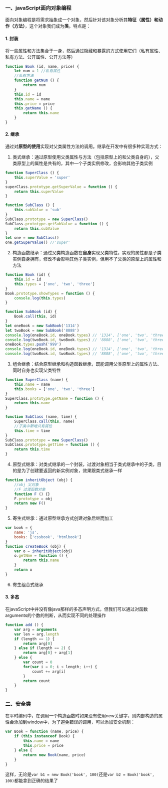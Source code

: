 ### 一、javaScript面向对象编程
面向对象编程是将需求抽象成一个对象，然后针对该对象分析其**特征（属性）和动作（方法）**，这个对象我们成为**类**。特点是：
#### 1. 封装
将一些属性和方法集合于一身，然后通过隐藏和暴露的方式使用它们（私有属性、私有方法、公开属性、公开方法等）
```javascript
function Book (id, name, price) {
    let num = 1 //私有属性
    //私有方法
    function getNum () {
        return num
    }
    this.id = id
    this.name = name
    this.price = price
    this.getName () {
        return this.name
    }
}
```

#### 2. 继承
通过对**原型的使用**实现对父类属性方法的调用。继承在开发中有很多种实现方式：
1. 类式继承：通过原型使用父类属性与方法（包括原型上的和父类自身的），父类原型上的属性是共有的，其中一个子类实例修改，会影响其他子类实例
```javascript
function SuperClass () {
    this.superValue = 'super'
}
superClass.prototype.getSuperValue = function () {
    return this.superValue
}

function SubClass () {
    this.subValue = 'sub'
}
SubClass.prototype = new SuperClass()
SubClass.prototype.getSubValue = function () {
    return this.subValue
}
let one = new SubClass()
one.getSuperValue() //'super'
```
2. 构造函数继承：通过父类构造函数在**自身**实现父类特性，实现的属性都是子类实例自身拥有，修改不会影响其他子类实例，但用不了父类的原型上的属性和方法
```javascript
function Book (id) {
    this.id = id
    this.types = ['one', 'two', 'three']
}
Book.prototype.showTypes = function () {
    console.log(this.types)
}

function SubBook (id) {
    Book.call(this, id)
}
let oneBook = new SubBook('1314')
let twoBook = new SubBook('8888')
console.log(oneBook.id, oneBook.types) // '1314', ['one', 'two', 'three']
console.log(twoBook.id, twoBook.types) // '8888', ['one', 'two', 'three']
oneBook.types.push('999')
console.log(oneBook.id, oneBook.types) // '1314', ['one', 'two', 'three', '999']
console.log(twoBook.id, twoBook.types) // '8888', ['one', 'two', 'three']
```
3. 组合继承：结合原型继承和构造函数继承，既能调用父类原型上的属性方法、同时自身也实现父类特性
```javascript
function SuperClass (name) {
    this.name = name
    this.books = ['one', 'two', 'three']
}
SuperClass.prototype.getName = function () {
    return this.name
}

function SubClass (name, time) {
    SuperClass.call(this, name)
    //子类中新增共有属性
    this.time = time
}
SubClass.prototype = new SuperClass()
SubClass.prototype.getTime = function () {
    return this.time
}
```
4. 原型式继承：对类式继承的一个封装，过渡对象相当于类式继承中的子类，目的是为了创建要返回的新实例对象，效果跟类式继承一样
```javascript
function inheritObject (obj) {
    //obj 父对象
    //F 过渡函数对象
    function F () {}
    F.prototype = obj
    return new F()
}
```
5. 寄生式继承：通过原型继承方式创建对象后继而加工
```javascript
var book = {
    name: 'js',
    books: ['cssbook', 'htmlbook']
}
function createBook (obj) {
    var o = inheritObject(obj)
    o.getNme = function () {
        return this.name
    }
    return o
}
```
6. 寄生组合式继承


#### 3. 多态
在javaScript中并没有像java那样的多态声明方式，但我们可以通过对函数arguments的个数的判断，从而实现不同的处理操作
```javascript
function add () {
    var arg = arguments
    var len = arg.length
    if (length == 1) {
        return arg[0]
    } else if (length == 2) {
        return arg[0] + arg[1]
    } else {
        var count = 0
        for(var i = 0; i < length; i++) {
            count += arg[i]
        }
        return count
    }
}
```

### 二、安全类
在平时编码中，在调用一个构造函数时如果没有使用new关键字，则内部构造的属性会添加到window中，为了避免错误的调用，可以添加安全机制：
```javascript
var Book = function (name, price) {
    if (this instanceof Book) {
        this.name = name
        this.price = price
    } else {
        return new Book(name, price)
    }
}
```
这样，无论是`var b1 = new Book('book', 100)`还是`var b2 = Book('book', 100)`都能拿到正确的结果了